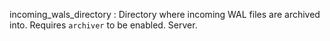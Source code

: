 incoming_wals_directory
:   Directory where incoming WAL files are archived into.
    Requires `archiver` to be enabled. Server.

